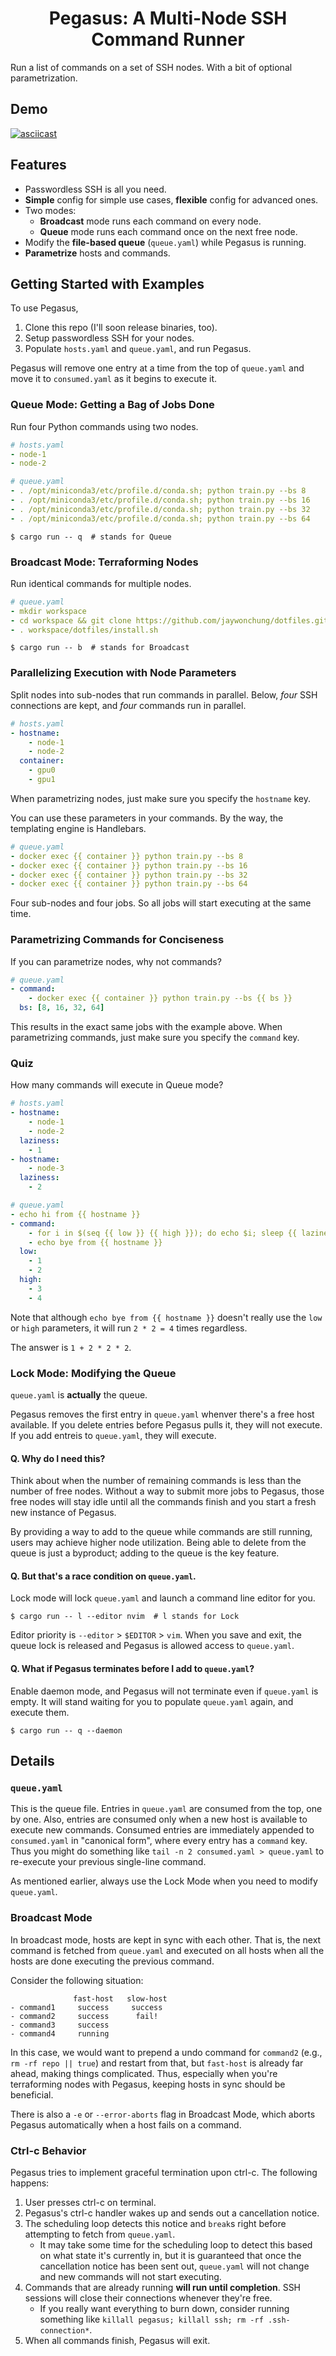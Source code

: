 <div align="center">
<h1>Pegasus: A Multi-Node SSH Command Runner</h1>
</div>

Run a list of commands on a set of SSH nodes. With a bit of optional parametrization.

## Demo

[![asciicast](demo.png)](https://asciinema.org/a/zERwhKrj0AQ3qW0g9RCj8MBsr)

## Features

- Passwordless SSH is all you need.
- **Simple** config for simple use cases, **flexible** config for advanced ones.
- Two modes:
  - **Broadcast** mode runs each command on every node.
  - **Queue** mode runs each command once on the next free node.
- Modify the **file-based queue** (`queue.yaml`) while Pegasus is running.
- **Parametrize** hosts and commands.

## Getting Started with Examples

To use Pegasus,

1. Clone this repo (I'll soon release binaries, too).
2. Setup passwordless SSH for your nodes.
3. Populate `hosts.yaml` and `queue.yaml`, and run Pegasus.

Pegasus will remove one entry at a time from the top of `queue.yaml` and move it to `consumed.yaml` as it begins to execute it.

### Queue Mode: Getting a Bag of Jobs Done

Run four Python commands using two nodes.

```yaml
# hosts.yaml
- node-1
- node-2
```

```yaml
# queue.yaml
- . /opt/miniconda3/etc/profile.d/conda.sh; python train.py --bs 8
- . /opt/miniconda3/etc/profile.d/conda.sh; python train.py --bs 16
- . /opt/miniconda3/etc/profile.d/conda.sh; python train.py --bs 32
- . /opt/miniconda3/etc/profile.d/conda.sh; python train.py --bs 64
```

```console
$ cargo run -- q  # stands for Queue
```

### Broadcast Mode: Terraforming Nodes

Run identical commands for multiple nodes.

```yaml
# queue.yaml
- mkdir workspace
- cd workspace && git clone https://github.com/jaywonchung/dotfiles.git
- . workspace/dotfiles/install.sh
```

```console
$ cargo run -- b  # stands for Broadcast
```

### Parallelizing Execution with Node Parameters

Split nodes into sub-nodes that run commands in parallel. Below, *four* SSH connections are kept, and *four* commands run in parallel.

```yaml
# hosts.yaml
- hostname:
    - node-1
    - node-2
  container:
    - gpu0
    - gpu1
```

When parametrizing nodes, just make sure you specify the `hostname` key.

You can use these parameters in your commands. By the way, the templating engine is Handlebars.

```yaml
# queue.yaml
- docker exec {{ container }} python train.py --bs 8
- docker exec {{ container }} python train.py --bs 16
- docker exec {{ container }} python train.py --bs 32
- docker exec {{ container }} python train.py --bs 64
```

Four sub-nodes and four jobs. So all jobs will start executing at the same time.

### Parametrizing Commands for Conciseness

If you can parametrize nodes, why not commands?

```yaml
# queue.yaml
- command:
    - docker exec {{ container }} python train.py --bs {{ bs }}
  bs: [8, 16, 32, 64]
```

This results in the exact same jobs with the example above.
When parametrizing commands, just make sure you specify the `command` key.

### Quiz

How many commands will execute in Queue mode?

```yaml
# hosts.yaml
- hostname:
    - node-1
    - node-2
  laziness:
    - 1
- hostname:
    - node-3
  laziness:
    - 2
```

```yaml
# queue.yaml
- echo hi from {{ hostname }}
- command:
    - for i in $(seq {{ low }} {{ high }}); do echo $i; sleep {{ laziness }}; done
    - echo bye from {{ hostname }}
  low:
    - 1
    - 2
  high:
    - 3
    - 4
```

Note that although `echo bye from {{ hostname }}` doesn't really use the `low` or `high` parameters, it will run `2 * 2 = 4` times regardless.

The answer is `1 + 2 * 2 * 2`.

### Lock Mode: Modifying the Queue

`queue.yaml` is **actually** the queue.

Pegasus removes the first entry in `queue.yaml` whenver there's a free host available.
If you delete entries before Pegasus pulls it, they will not execute.
If you add entreis to `queue.yaml`, they will execute.

#### Q. Why do I need this?

Think about when the number of remaining commands is less than the number of free nodes. Without a way to submit more jobs to Pegasus, those free nodes will stay idle until all the commands finish and you start a fresh new instance of Pegasus.

By providing a way to add to the queue while commands are still running, users may achieve higher node utilization. Being able to delete from the queue is just a byproduct; adding to the queue is the key feature.

#### Q. But that's a race condition on `queue.yaml`.

Lock mode will lock `queue.yaml` and launch a command line editor for you.

```console
$ cargo run -- l --editor nvim  # l stands for Lock
```

Editor priority is `--editor` > `$EDITOR` > `vim`.
When you save and exit, the queue lock is released and Pegasus is allowed access to `queue.yaml`.

#### Q. What if Pegasus terminates before I add to `queue.yaml`?

Enable daemon mode, and Pegasus will not terminate even if `queue.yaml` is empty. It will stand waiting for you to populate `queue.yaml` again, and execute them.

```console
$ cargo run -- q --daemon
```

## Details

### `queue.yaml`

This is the queue file. Entries in `queue.yaml` are consumed from the top, one by one. Also, entries are consumed only when a new host is available to execute new commands. Consumed entries are immediately appended to `consumed.yaml` in "canonical form", where every entry has a `command` key. Thus you might do something like `tail -n 2 consumed.yaml > queue.yaml` to re-execute your previous single-line command.

As mentioned earlier, always use the Lock Mode when you need to modify `queue.yaml`.

### Broadcast Mode

In broadcast mode, hosts are kept in sync with each other. That is, the next command is fetched from `queue.yaml` and executed on all hosts when all the hosts are done executing the previous command.

Consider the following situation:

```
              fast-host   slow-host
- command1     success     success
- command2     success      fail!
- command3     success
- command4     running
```

In this case, we would want to prepend a undo command for `command2` (e.g., `rm -rf repo || true`) and restart from that, but `fast-host` is already far ahead, making things complicated. Thus, especially when you're terraforming nodes with Pegasus, keeping hosts in sync should be beneficial.

There is also a `-e` or `--error-aborts` flag in Broadcast Mode, which aborts Pegasus automatically when a host fails on a command.

### Ctrl-c Behavior

Pegasus tries to implement graceful termination upon ctrl-c. The following happens:

1. User presses ctrl-c on terminal.
2. Pegasus's ctrl-c handler wakes up and sends out a cancellation notice.
3. The scheduling loop detects this notice and `break`s right before attempting to fetch from `queue.yaml`.
    - It may take some time for the scheduling loop to detect this based on what state it's currently in, but it is guaranteed that once the cancellation notice has been sent out, `queue.yaml` will not change and new commands will not start executing.
4. Commands that are already running **will run until completion**. SSH sessions will close their connections whenever they're free.
    - If you really want everything to burn down, consider running something like `killall pegasus; killall ssh; rm -rf .ssh-connection*`.
5. When all commands finish, Pegasus will exit.
